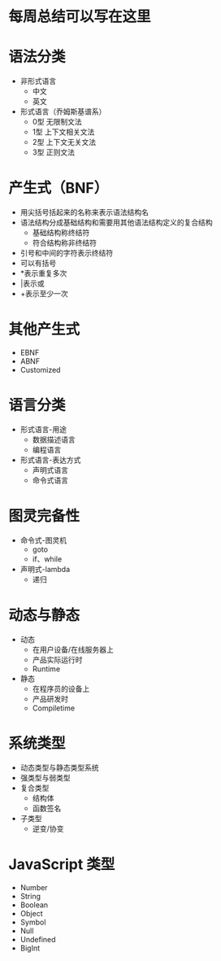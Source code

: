 # 每周总结可以写在这里

# 语法分类

- 非形式语言
   - 中文
   - 英文
- 形式语言（乔姆斯基谱系）
   - 0型 无限制文法
   - 1型 上下文相关文法
   - 2型 上下文无关文法
   - 3型 正则文法

# 产生式（BNF）

- 用尖括号括起来的名称来表示语法结构名
- 语法结构分成基础结构和需要用其他语法结构定义的复合结构
   - 基础结构称终结符
   - 符合结构称非终结符
- 引号和中间的字符表示终结符
- 可以有括号
- *表示重复多次
- |表示或
- +表示至少一次

# 其他产生式

- EBNF
- ABNF
- Customized

# 语言分类

- 形式语言-用途
   - 数据描述语言
   - 编程语言
- 形式语言-表达方式
   - 声明式语言
   - 命令式语言

# 图灵完备性

- 命令式-图灵机
   - goto
   - if、while
- 声明式-lambda
   - 递归

# 动态与静态

- 动态
   - 在用户设备/在线服务器上
   - 产品实际运行时
   - Runtime
- 静态
   - 在程序员的设备上
   - 产品研发时
   - Compiletime

# 系统类型

- 动态类型与静态类型系统
- 强类型与弱类型
- 复合类型
   - 结构体
   - 函数签名
- 子类型
    - 逆变/协变

# JavaScript 类型

- Number
- String
- Boolean
- Object
- Symbol
- Null
- Undefined
- BigInt
